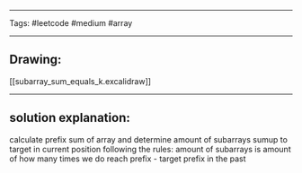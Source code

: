 

----

Tags: #leetcode #medium #array

----

## Drawing:
[[subarray_sum_equals_k.excalidraw]]

----


## solution explanation:
calculate prefix sum of array and determine amount of subarrays sumup to target in current position following the rules: amount of subarrays is amount of how many times we do reach prefix - target prefix in the past

